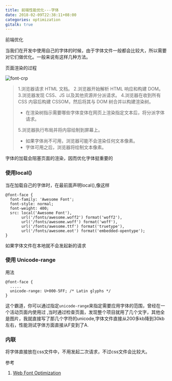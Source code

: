 ```yaml
---
title: 前端性能优化---字体
date: 2018-02-09T22:38:11+08:00
categories: optimization
gitalk: true
---
```


前端优化
<!--more-->

当我们在开发中使用自己的字体的时候，由于字体文件一般都会比较大，所以需要对它们做优化。一般来说有这样几种方法。

页面渲染的过程

![font-crp](https://user-images.githubusercontent.com/11313145/36055514-ed821e06-0e37-11e8-9fea-90e8d368f8f3.png)

>1.浏览器请求 HTML 文档。
>2.浏览器开始解析 HTML 响应和构建 DOM。
>3.浏览器发现 CSS、JS 以及其他资源并分派请求。
>4.浏览器在收到所有 CSS 内容后构建 CSSOM，然后将其与 DOM 树合并以构建渲染树。
>- 在渲染树指示需要哪些字体变体在网页上渲染指定文本后，将分派字体请求。
>
>5.浏览器执行布局并将内容绘制到屏幕上。
>- 如果字体尚不可用，浏览器可能不会渲染任何文本像素。
>- 字体可用之后，浏览器将绘制文本像素。

字体的加载会阻塞页面的渲染，因而优化字体挺重要的

### 使用local()
当在加载自己的字体时，在最前面声明local(),像这样
```
@font-face {
  font-family: 'Awesome Font';
  font-style: normal;
  font-weight: 400;
  src: local('Awesome Font'),
       url('/fonts/awesome.woff2') format('woff2'), 
       url('/fonts/awesome.woff') format('woff'),
       url('/fonts/awesome.ttf') format('truetype'),
       url('/fonts/awesome.eot') format('embedded-opentype');
}
```
如果字体文件在本地就不会发起新的请求

### 使用 Unicode-range
用法
```
@font-face {
  .....
  unicode-range: U+000-5FF; /* Latin glyphs */
}
```
这个霸道，你可以通过指定`unicode-range`来指定需要应用字体的范围，曾经在一个活动页面内使用过
,当时通过检查页面，发现整个项目就用了几个文字，其他全是图片，我就直接写了那几个字符的unicode,字体文件直接从200多kb降到30kb左右，性能测试字体方面直接从F变到了A.

### 内联
将字体直接放在css文件中，不用发起二次请求，不过css文件会比较大。

参考
1. [Web Font Optimization](https://developers.google.com/web/fundamentals/performance/optimizing-content-efficiency/webfont-optimization)
